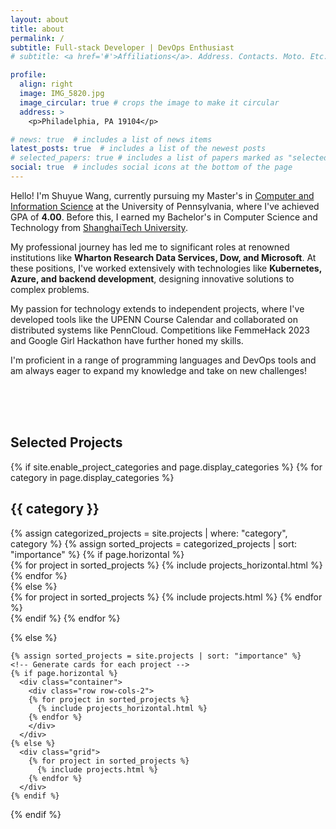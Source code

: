 ```yaml
---
layout: about
title: about
permalink: /
subtitle: Full-stack Developer | DevOps Enthusiast
# subtitle: <a href='#'>Affiliations</a>. Address. Contacts. Moto. Etc.

profile:
  align: right
  image: IMG_5820.jpg
  image_circular: true # crops the image to make it circular
  address: >
    <p>Philadelphia, PA 19104</p>

# news: true  # includes a list of news items
latest_posts: true  # includes a list of the newest posts
# selected_papers: true # includes a list of papers marked as "selected={true}"
social: true  # includes social icons at the bottom of the page
---
```


Hello! I'm Shuyue Wang, currently pursuing my Master's in [Computer and Information Science](https://www.cis.upenn.edu/graduate/program-offerings/mse-in-cis/) at the University of Pennsylvania, where I've achieved GPA of **4.00**. Before this, I earned my Bachelor's in Computer Science and Technology from [ShanghaiTech University](https://www.shanghaitech.edu.cn/eng/). 

My professional journey has led me to significant roles at renowned institutions like **Wharton Research Data Services, Dow, and Microsoft**. At these positions, I've worked extensively with technologies like **Kubernetes, Azure, and backend development**, designing innovative solutions to complex problems. 

My passion for technology extends to independent projects, where I've developed tools like the UPENN Course Calendar and collaborated on distributed systems like PennCloud. Competitions like FemmeHack 2023 and Google Girl Hackathon have further honed my skills. 

I'm proficient in a range of programming languages and DevOps tools and am always eager to expand my knowledge and take on new challenges!

<br/>
<br/>
<br/>


## Selected Projects
<div class="projects">
  {% if site.enable_project_categories and page.display_categories %}
  <!-- Display categorized projects -->
    {% for category in page.display_categories %}
      <h2 class="category">{{ category }}</h2>
      {% assign categorized_projects = site.projects | where: "category", category %}
      {% assign sorted_projects = categorized_projects | sort: "importance" %}
      <!-- Generate cards for each project -->
      {% if page.horizontal %}
        <div class="container">
          <div class="row row-cols-1">
          {% for project in sorted_projects %}
            {% include projects_horizontal.html %}
          {% endfor %}
          </div>
        </div>
      {% else %}
        <div class="grid">
          {% for project in sorted_projects %}
            {% include projects.html %}
          {% endfor %}
        </div>
      {% endif %}
    {% endfor %}

  {% else %}
  <!-- Display projects without categories -->
    {% assign sorted_projects = site.projects | sort: "importance" %}
    <!-- Generate cards for each project -->
    {% if page.horizontal %}
      <div class="container">
        <div class="row row-cols-2">
        {% for project in sorted_projects %}
          {% include projects_horizontal.html %}
        {% endfor %}
        </div>
      </div>
    {% else %}
      <div class="grid">
        {% for project in sorted_projects %}
          {% include projects.html %}
        {% endfor %}
      </div>
    {% endif %}

  {% endif %}

</div>

<br/>
<br/>
<br/>